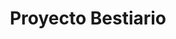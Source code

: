 ---
title: Proyecto Bestiario
description: Conjunto de relatos cortos independientes que suceden en el mismo universo, cuyo nexo son los animales y criaturas alrededor de los cuáles gira cada historia
goal: 25000
current: 18212
nanowrimo: https://nanowrimo.org/participants/elena-torro/projects/proyecto-bestiario
status: En proceso
curiosities:
  - Algunos de esos relatos están publicados en esta web 👀
  - Esos relatos no estaban pensados para formar parte de una antología, ¡pero surgió así!
  - Se titulará "Señoras galácticas buscan bestias cósmicas"
  - Quiero autopublicarlo antes del NaNoWriMo 2022
tags:
  - wip
order: 1
---